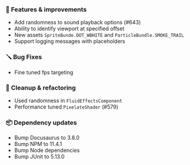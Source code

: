 ### 🚀 Features & improvements

- Add randomness to sound playback options (#643)
- Ability to identify viewport at specified offset
- New assets `SpriteBunde.DOT_WBHITE` and `ParticleBundle.SMOKE_TRAIL`
- Support logging messages with placeholders

### 🪛 Bug Fixes

- Fine tuned fps targeting 

### 🧽 Cleanup & refactoring

- Used randomness in `FluidEffectsComponent`
- Performance tuned `PixelateShader` (#579)

### 📦 Dependency updates

- Bump Docusaurus to 3.8.0
- Bump NPM to 11.4.1
- Bump Node dependencies
- Bump JUnit to 5.13.0
